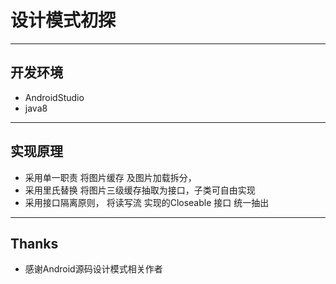 # 设计模式初探
------------------------
## 开发环境
   * AndroidStudio  
   * java8 
-----------------
## 实现原理
  * 采用单一职责 将图片缓存 及图片加载拆分， 
  * 采用里氏替换 将图片三级缓存抽取为接口，子类可自由实现
  * 采用接口隔离原则， 将读写流 实现的Closeable 接口 统一抽出
  ------------------------------------------------
  ## Thanks 
   * 感谢Android源码设计模式相关作者
